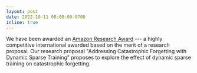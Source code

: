```yaml
---
layout: post
date: 2022-10-11 00:00:00-0700
inline: true
---
```


We have been awarded an [Amazon Research Award](https://amzn.to/ara-fall-winter-2021) --- a highly competitive international awarded based on the merit of a research proposal. Our research proposal "Addressing Catastrophic Forgetting with Dynamic Sparse Training" proposes to explore the effect of dynamic sparse training on catastrophic forgetting.
